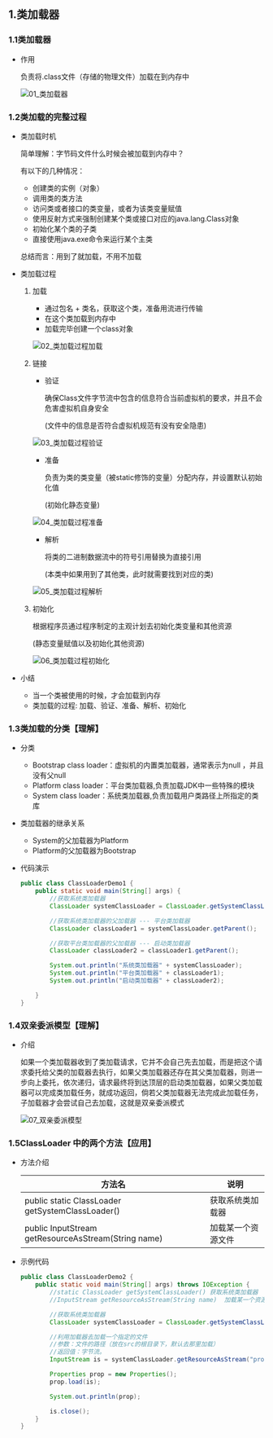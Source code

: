 ## 1.类加载器

### 1.1类加载器

+ 作用

  负责将.class文件（存储的物理文件）加载在到内存中

  ![01_类加载器](.\img\01_类加载器.png)

### 1.2类加载的完整过程

+ 类加载时机

  简单理解：字节码文件什么时候会被加载到内存中？

  有以下的几种情况：

  + 创建类的实例（对象）
  + 调用类的类方法
  + 访问类或者接口的类变量，或者为该类变量赋值
  + 使用反射方式来强制创建某个类或接口对应的java.lang.Class对象
  + 初始化某个类的子类
  + 直接使用java.exe命令来运行某个主类

  总结而言：用到了就加载，不用不加载

+ 类加载过程

  1. 加载

     + 通过包名 + 类名，获取这个类，准备用流进行传输
     + 在这个类加载到内存中
     + 加载完毕创建一个class对象

     ![02_类加载过程加载](.\img\02_类加载过程加载.png)

  2. 链接

     + 验证

       确保Class文件字节流中包含的信息符合当前虚拟机的要求，并且不会危害虚拟机自身安全

       (文件中的信息是否符合虚拟机规范有没有安全隐患)

     ![03_类加载过程验证](.\img\03_类加载过程验证.png)

     + 准备

       负责为类的类变量（被static修饰的变量）分配内存，并设置默认初始化值

       (初始化静态变量)

     ![04_类加载过程准备](.\img\04_类加载过程准备.png)

     + 解析

       将类的二进制数据流中的符号引用替换为直接引用

       (本类中如果用到了其他类，此时就需要找到对应的类)

     ![05_类加载过程解析](.\img\05_类加载过程解析.png)

  3. 初始化

     根据程序员通过程序制定的主观计划去初始化类变量和其他资源

     (静态变量赋值以及初始化其他资源)

     ![06_类加载过程初始化](.\img\06_类加载过程初始化.png)

+ 小结

  + 当一个类被使用的时候，才会加载到内存
  + 类加载的过程: 加载、验证、准备、解析、初始化

### 1.3类加载的分类【理解】

+ 分类
  + Bootstrap class loader：虚拟机的内置类加载器，通常表示为null ，并且没有父null
  + Platform class loader：平台类加载器,负责加载JDK中一些特殊的模块
  + System class loader：系统类加载器,负责加载用户类路径上所指定的类库

+ 类加载器的继承关系

  + System的父加载器为Platform
  + Platform的父加载器为Bootstrap

+ 代码演示

  ```java
  public class ClassLoaderDemo1 {
      public static void main(String[] args) {
          //获取系统类加载器
          ClassLoader systemClassLoader = ClassLoader.getSystemClassLoader();
  
          //获取系统类加载器的父加载器 --- 平台类加载器
          ClassLoader classLoader1 = systemClassLoader.getParent();
  
          //获取平台类加载器的父加载器 --- 启动类加载器
          ClassLoader classLoader2 = classLoader1.getParent();
  
          System.out.println("系统类加载器" + systemClassLoader);
          System.out.println("平台类加载器" + classLoader1);
          System.out.println("启动类加载器" + classLoader2);
  
      }
  }
  ```

### 1.4双亲委派模型【理解】

+ 介绍

  如果一个类加载器收到了类加载请求，它并不会自己先去加载，而是把这个请求委托给父类的加载器去执行，如果父类加载器还存在其父类加载器，则进一步向上委托，依次递归，请求最终将到达顶层的启动类加载器，如果父类加载器可以完成类加载任务，就成功返回，倘若父类加载器无法完成此加载任务，子加载器才会尝试自己去加载，这就是双亲委派模式

  ![07_双亲委派模型](.\img\07_双亲委派模型.png)


### 1.5ClassLoader 中的两个方法【应用】

- 方法介绍

  | 方法名                                      | 说明        |
  | ---------------------------------------- | --------- |
  | public static ClassLoader getSystemClassLoader() | 获取系统类加载器  |
  | public InputStream getResourceAsStream(String name) | 加载某一个资源文件 |

- 示例代码

  ```java
  public class ClassLoaderDemo2 {
      public static void main(String[] args) throws IOException {
          //static ClassLoader getSystemClassLoader() 获取系统类加载器
          //InputStream getResourceAsStream(String name)  加载某一个资源文件
  
          //获取系统类加载器
          ClassLoader systemClassLoader = ClassLoader.getSystemClassLoader();
  
          //利用加载器去加载一个指定的文件
          //参数：文件的路径（放在src的根目录下，默认去那里加载）
          //返回值：字节流。
          InputStream is = systemClassLoader.getResourceAsStream("prop.properties");
  
          Properties prop = new Properties();
          prop.load(is);
  
          System.out.println(prop);
  
          is.close();
      }
  }
  ```
